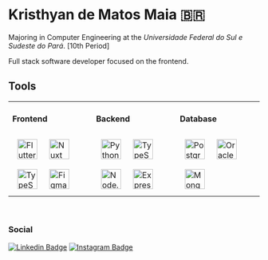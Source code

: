 # Kristhyan de Matos Maia 🇧🇷


<div align="start"> Majoring in Computer Engineering at the <em>Universidade Federal do Sul e Sudeste do Pará</em>. [10th Period]
  
Full stack software developer focused on the frontend. </div>

## Tools
<table><tr><td valign="top" width="33%">
  
#### Frontend  
<div align="start"> 
<img style="margin: 10px" src="https://profilinator.rishav.dev/skills-assets/flutterio-icon.svg" alt="Flutter" height="40" />  
<img style="margin: 10px" src="https://profilinator.rishav.dev/skills-assets/nuxt.png" alt="Nuxt JS" height="40" />   
<img style="margin: 10px" src="https://profilinator.rishav.dev/skills-assets/typescript-original.svg" alt="TypeScript" height="40" /> 
<img style="margin: 10px" src="https://profilinator.rishav.dev/skills-assets/figma-icon.svg" alt="Figma" height="40" />     
</div>
  
</td><td valign="top" width="33%">

#### Backend  
<div align="start">  
<img style="margin: 10px" src="https://profilinator.rishav.dev/skills-assets/python-original.svg" alt="Python" height="40" />    
<img style="margin: 10px" src="https://profilinator.rishav.dev/skills-assets/typescript-original.svg" alt="TypeScript" height="40" />   
<img style="margin: 10px" src="https://profilinator.rishav.dev/skills-assets/nodejs-original-wordmark.svg" alt="Node.js" height="40" /> 
<img style="margin: 10px" src="https://profilinator.rishav.dev/skills-assets/express-original-wordmark.svg" alt="Express.js" height="40" />
</div>
  
</td><td valign="top" width="33%">
  
#### Database  
<div align="start">  
<img style="margin: 10px" src="https://profilinator.rishav.dev/skills-assets/postgresql-original-wordmark.svg" alt="PostgreSQL" height="40" />  
<img style="margin: 10px" src="https://profilinator.rishav.dev/skills-assets/oracle-original.svg" alt="Oracle" height="40" />  
<img style="margin: 10px" src="https://profilinator.rishav.dev/skills-assets/mongodb-original-wordmark.svg" alt="MongoDB" height="40" />  
</div>

</td></tr></table>
<br/>


### Social
[![Linkedin Badge](https://img.shields.io/badge/LinkedIn-0077B5?style=for-the-badge&logo=linkedin&logoColor=white)](https://www.linkedin.com/in/kristhyan-de-matos-maia/)
[![Instagram Badge](https://img.shields.io/badge/Instagram-E4405F?style=for-the-badge&logo=instagram&logoColor=white)](https://www.instagram.com/_kristhyan/)
